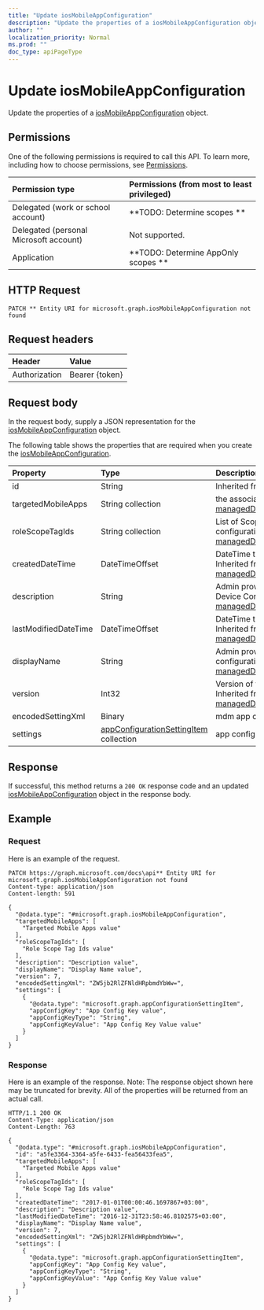 ```yaml
---
title: "Update iosMobileAppConfiguration"
description: "Update the properties of a iosMobileAppConfiguration object."
author: ""
localization_priority: Normal
ms.prod: ""
doc_type: apiPageType
---
```


# Update iosMobileAppConfiguration

Update the properties of a [iosMobileAppConfiguration](../resources/iosmobileappconfiguration.md) object.

## Permissions
One of the following permissions is required to call this API. To learn more, including how to choose permissions, see [Permissions](/concepts/permissions-reference.md).

|Permission type|Permissions (from most to least privileged)|
|:---|:---|
|Delegated (work or school account)|**TODO: Determine scopes **|
|Delegated (personal Microsoft account)|Not supported.|
|Application|**TODO: Determine AppOnly scopes **|

## HTTP Request
<!-- {
  "blockType": "ignored"
}
-->
``` http
PATCH ** Entity URI for microsoft.graph.iosMobileAppConfiguration not found
```

## Request headers
|Header|Value|
|:---|:---|
|Authorization|Bearer {token}|

## Request body
In the request body, supply a JSON representation for the [iosMobileAppConfiguration](../resources/iosMobileAppConfiguration.md) object.

The following table shows the properties that are required when you create the [iosMobileAppConfiguration](../resources/iosmobileappconfiguration.md).

|Property|Type|Description|
|:---|:---|:---|
|id|String| Inherited from [entity](../resources/entity.md)|
|targetedMobileApps|String collection|the associated app. Inherited from [managedDeviceMobileAppConfiguration](../resources/intune-apps-managedDeviceMobileAppConfiguration.md)|
|roleScopeTagIds|String collection|List of Scope Tags for this App configuration entity. Inherited from [managedDeviceMobileAppConfiguration](../resources/intune-apps-managedDeviceMobileAppConfiguration.md)|
|createdDateTime|DateTimeOffset|DateTime the object was created. Inherited from [managedDeviceMobileAppConfiguration](../resources/intune-apps-managedDeviceMobileAppConfiguration.md)|
|description|String|Admin provided description of the Device Configuration. Inherited from [managedDeviceMobileAppConfiguration](../resources/intune-apps-managedDeviceMobileAppConfiguration.md)|
|lastModifiedDateTime|DateTimeOffset|DateTime the object was last modified. Inherited from [managedDeviceMobileAppConfiguration](../resources/intune-apps-managedDeviceMobileAppConfiguration.md)|
|displayName|String|Admin provided name of the device configuration. Inherited from [managedDeviceMobileAppConfiguration](../resources/intune-apps-managedDeviceMobileAppConfiguration.md)|
|version|Int32|Version of the device configuration. Inherited from [managedDeviceMobileAppConfiguration](../resources/intune-apps-managedDeviceMobileAppConfiguration.md)|
|encodedSettingXml|Binary|mdm app configuration Base64 binary.|
|settings|[appConfigurationSettingItem](../resources/intune-apps-appConfigurationSettingItem.md) collection|app configuration setting items.|



## Response
If successful, this method returns a `200 OK` response code and an updated [iosMobileAppConfiguration](../resources/iosmobileappconfiguration.md) object in the response body.

## Example

### Request
Here is an example of the request.
<!-- {
  "blockType": "request",
  "name": "update_iosmobileappconfiguration"
}
-->
``` http
PATCH https://graph.microsoft.com/docs\api** Entity URI for microsoft.graph.iosMobileAppConfiguration not found
Content-type: application/json
Content-length: 591

{
  "@odata.type": "#microsoft.graph.iosMobileAppConfiguration",
  "targetedMobileApps": [
    "Targeted Mobile Apps value"
  ],
  "roleScopeTagIds": [
    "Role Scope Tag Ids value"
  ],
  "description": "Description value",
  "displayName": "Display Name value",
  "version": 7,
  "encodedSettingXml": "ZW5jb2RlZFNldHRpbmdYbWw=",
  "settings": [
    {
      "@odata.type": "microsoft.graph.appConfigurationSettingItem",
      "appConfigKey": "App Config Key value",
      "appConfigKeyType": "String",
      "appConfigKeyValue": "App Config Key Value value"
    }
  ]
}
```

### Response
Here is an example of the response. Note: The response object shown here may be truncated for brevity. All of the properties will be returned from an actual call.
<!-- {
  "blockType": "response",
  "truncated": true
}
-->
``` http
HTTP/1.1 200 OK
Content-Type: application/json
Content-Length: 763

{
  "@odata.type": "#microsoft.graph.iosMobileAppConfiguration",
  "id": "a5fe3364-3364-a5fe-6433-fea56433fea5",
  "targetedMobileApps": [
    "Targeted Mobile Apps value"
  ],
  "roleScopeTagIds": [
    "Role Scope Tag Ids value"
  ],
  "createdDateTime": "2017-01-01T00:00:46.1697867+03:00",
  "description": "Description value",
  "lastModifiedDateTime": "2016-12-31T23:58:46.8102575+03:00",
  "displayName": "Display Name value",
  "version": 7,
  "encodedSettingXml": "ZW5jb2RlZFNldHRpbmdYbWw=",
  "settings": [
    {
      "@odata.type": "microsoft.graph.appConfigurationSettingItem",
      "appConfigKey": "App Config Key value",
      "appConfigKeyType": "String",
      "appConfigKeyValue": "App Config Key Value value"
    }
  ]
}
```

